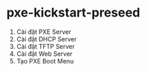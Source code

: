 pxe-kickstart-preseed
==============
1. Cài đặt PXE Server
2. Cài đặt DHCP Server
3. Cài đặt TFTP Server
4. Cài đặt Web Server
5. Tạo PXE Boot Menu


